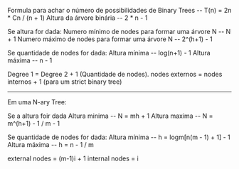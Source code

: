 Formula para achar o número de possibilidades de Binary Trees -- T(n) = 2n * Cn / (n + 1)
Altura da árvore binária -- 2 * n - 1



Se altura for dada:
Numero mínimo de nodes para formar uma árvore N -- N + 1
Numero máximo de nodes para formar uma árvore N -- 2^(h+1) - 1



Se quantidade de nodes for dada:
Altura mínima -- log(n+1) - 1
Altura máxima -- n - 1


Degree 1 = Degree 2 + 1 (Quantidade de nodes).
nodes externos = nodes internos + 1 (para um strict binary tree)


---------------------------------------------------------------------------------------------------

Em uma N-ary Tree:

Se a altura foir dada 
Altura minima -- N = mh + 1
Altura maxima -- N = m^(h+1) - 1 / m - 1



Se quantidade de nodes for dada:
Altura mínima --  h = logm[n(m - 1) + 1] - 1
Altura máxima --  h = n - 1 / m 


external nodes = (m-1)i + 1
internal nodes = i

